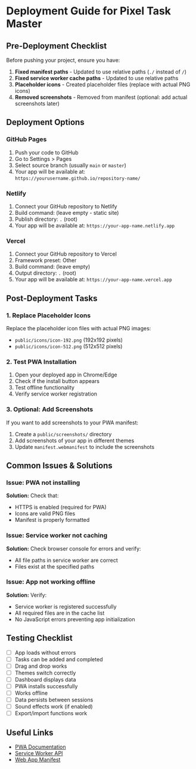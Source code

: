 # Deployment Guide for Pixel Task Master

## Pre-Deployment Checklist

Before pushing your project, ensure you have:

1. **Fixed manifest paths** - Updated to use relative paths (`./` instead of `/`)
2. **Fixed service worker cache paths** - Updated to use relative paths
3. **Placeholder icons** - Created placeholder files (replace with actual PNG icons)
4. **Removed screenshots** - Removed from manifest (optional: add actual screenshots later)

## Deployment Options

### GitHub Pages
1. Push your code to GitHub
2. Go to Settings > Pages
3. Select source branch (usually `main` or `master`)
4. Your app will be available at: `https://yourusername.github.io/repository-name/`

### Netlify
1. Connect your GitHub repository to Netlify
2. Build command: (leave empty - static site)
3. Publish directory: `.` (root)
4. Your app will be available at: `https://your-app-name.netlify.app`

### Vercel
1. Connect your GitHub repository to Vercel
2. Framework preset: Other
3. Build command: (leave empty)
4. Output directory: `.` (root)
5. Your app will be available at: `https://your-app-name.vercel.app`

## Post-Deployment Tasks

### 1. Replace Placeholder Icons
Replace the placeholder icon files with actual PNG images:
- `public/icons/icon-192.png` (192x192 pixels)
- `public/icons/icon-512.png` (512x512 pixels)

### 2. Test PWA Installation
1. Open your deployed app in Chrome/Edge
2. Check if the install button appears
3. Test offline functionality
4. Verify service worker registration

### 3. Optional: Add Screenshots
If you want to add screenshots to your PWA manifest:
1. Create a `public/screenshots/` directory
2. Add screenshots of your app in different themes
3. Update `manifest.webmanifest` to include the screenshots

## Common Issues & Solutions

### Issue: PWA not installing
**Solution:** Check that:
- HTTPS is enabled (required for PWA)
- Icons are valid PNG files
- Manifest is properly formatted

### Issue: Service worker not caching
**Solution:** Check browser console for errors and verify:
- All file paths in service worker are correct
- Files exist at the specified paths

### Issue: App not working offline
**Solution:** Verify:
- Service worker is registered successfully
- All required files are in the cache list
- No JavaScript errors preventing app initialization

## Testing Checklist

- [ ] App loads without errors
- [ ] Tasks can be added and completed
- [ ] Drag and drop works
- [ ] Themes switch correctly
- [ ] Dashboard displays data
- [ ] PWA installs successfully
- [ ] Works offline
- [ ] Data persists between sessions
- [ ] Sound effects work (if enabled)
- [ ] Export/import functions work

## Useful Links

- [PWA Documentation](https://web.dev/progressive-web-apps/)
- [Service Worker API](https://developer.mozilla.org/en-US/docs/Web/API/Service_Worker_API)
- [Web App Manifest](https://developer.mozilla.org/en-US/docs/Web/Manifest)
